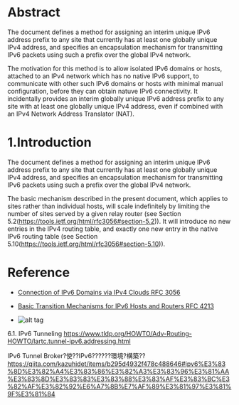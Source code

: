 # Abstract
The document defines a method for assigning an interim unique IPv6 address prefix to any site that currently has at least one globally unique IPv4 address, and specifies an encapsulation mechanism for transmitting IPv6 packets using such a prefix over the global IPv4 network.

The motivation for this method is to allow isolated IPv6 domains or hosts, attached to an IPv4 network which has no native IPv6 support,
to communicate with other such IPv6 domains or hosts with minimal manual configuration, before they can obtain natuve IPv6
connectivity.  It incidentally provides an interim globally unique IPv6 address prefix to any site with at least one globally unique
IPv4 address, even if combined with an IPv4 Network Address Translator (NAT).

1.Introduction
==============================
The document defines a method for assigning an interim unique IPv6 address prefix to any site that currently has at least one globally unique IPv4 address, and specifies an encapsulation mechanism for transmitting IPv6 packets using such a prefix over the global IPv4 network.

The basic mechanism described in the present document, which applies to sites rather than individual hosts, will scale indefinitely by limiting the number of sites served by a given relay router (see Section 5.2(https://tools.ietf.org/html/rfc3056#section-5.2)).  It will introduce no new entries in the IPv4 routing table, and exactly one new entry in the native IPv6 routing table (see Section 5.10(https://tools.ietf.org/html/rfc3056#section-5.10)).
   
Reference 
==============================
* [Connection of IPv6 Domains via IPv4 Clouds RFC 3056](https://tools.ietf.org/html/rfc3056)
* [Basic Transition Mechanisms for IPv6 Hosts and Routers RFC 4213](https://tools.ietf.org/html/rfc4213)

* []()
![alt tag]()

6.1. IPv6 Tunneling
https://www.tldp.org/HOWTO/Adv-Routing-HOWTO/lartc.tunnel-ipv6.addressing.html

IPv6 Tunnel Broker?使??IPv6??????環境?構築??
https://qiita.com/kazuhidet/items/b295d4932f478c488646#ipv6%E3%83%8D%E3%82%A4%E3%83%86%E3%82%A3%E3%83%96%E3%81%AA%E3%83%8D%E3%83%83%E3%83%88%E3%83%AF%E3%83%BC%E3%82%AF%E3%82%92%E6%A7%8B%E7%AF%89%E3%81%97%E3%81%9F%E3%81%84
